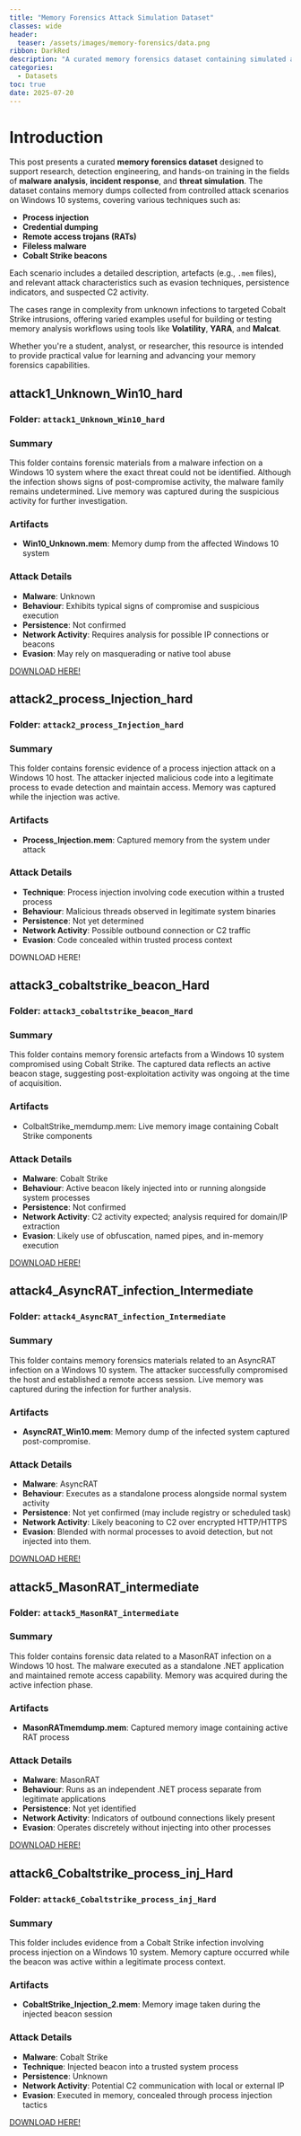 ```yaml
---
title: "Memory Forensics Attack Simulation Dataset"
classes: wide
header:
  teaser: /assets/images/memory-forensics/data.png
ribbon: DarkRed
description: "A curated memory forensics dataset containing simulated attacks involving process injection, credential dumping, and malware such as Cobalt Strike, AsyncRAT, and MasonRAT. This resource supports research, detection engineering, and training in malware analysis and incident response."
categories:
  - Datasets
toc: true
date: 2025-07-20
---
```




# Introduction

This post presents a curated **memory forensics dataset** designed to support research, detection engineering, and hands-on training in the fields of **malware analysis**, **incident response**, and **threat simulation**. The dataset contains memory dumps collected from controlled attack scenarios on Windows 10 systems, covering various techniques such as:

* **Process injection**
* **Credential dumping**
* **Remote access trojans (RATs)**
* **Fileless malware**
* **Cobalt Strike beacons**

Each scenario includes a detailed description, artefacts (e.g., `.mem` files), and relevant attack characteristics such as evasion techniques, persistence indicators, and suspected C2 activity.

The cases range in complexity from unknown infections to targeted Cobalt Strike intrusions, offering varied examples useful for building or testing memory analysis workflows using tools like **Volatility**, **YARA**, and **Malcat**.

Whether you're a student, analyst, or researcher, this resource is intended to provide practical value for learning and advancing your memory forensics capabilities.




## attack1_Unknown_Win10_hard

### Folder: `attack1_Unknown_Win10_hard`

### Summary

This folder contains forensic materials from a malware infection on a Windows 10 system where the exact threat could not be identified. Although the infection shows signs of post-compromise activity, the malware family remains undetermined. Live memory was captured during the suspicious activity for further investigation.

### Artifacts

- **Win10_Unknown.mem**: Memory dump from the affected Windows 10 system

### Attack Details

- **Malware**: Unknown
- **Behaviour**: Exhibits typical signs of compromise and suspicious execution
- **Persistence**: Not confirmed
- **Network Activity**: Requires analysis for possible IP connections or beacons
- **Evasion**: May rely on masquerading or native tool abuse

[DOWNLOAD HERE!](https://drive.google.com/file/d/1RywhSgqoDdDjpXSvrg8d7-Lq90iAuutz/view?usp=sharing)

## attack2_process_Injection_hard

### Folder: `attack2_process_Injection_hard`

### Summary

This folder contains forensic evidence of a process injection attack on a Windows 10 host. The attacker injected malicious code into a legitimate process to evade detection and maintain access. Memory was captured while the injection was active.

### Artifacts

- **Process_Injection.mem**: Captured memory from the system under attack

### Attack Details

- **Technique**: Process injection involving code execution within a trusted process
- **Behaviour**: Malicious threads observed in legitimate system binaries
- **Persistence**: Not yet determined
- **Network Activity**: Possible outbound connection or C2 traffic
- **Evasion**: Code concealed within trusted process context

DOWNLOAD HERE!

## attack3_cobaltstrike_beacon_Hard

### Folder: `attack3_cobaltstrike_beacon_Hard`

### Summary

This folder contains memory forensic artefacts from a Windows 10 system compromised using Cobalt Strike. The captured data reflects an active beacon stage, suggesting post-exploitation activity was ongoing at the time of acquisition.

### Artifacts

- ColbaltStrike_memdump.mem: Live memory image containing Cobalt Strike components

### Attack Details

- **Malware**: Cobalt Strike
- **Behaviour**: Active beacon likely injected into or running alongside system processes
- **Persistence**: Not confirmed
- **Network Activity**: C2 activity expected; analysis required for domain/IP extraction
- **Evasion**: Likely use of obfuscation, named pipes, and in-memory execution

[DOWNLOAD HERE!](https://drive.google.com/file/d/1bdMgyckWjUtzV5HuFqEjXcqEY10Ji3mG/view?usp=sharing)

## attack4_AsyncRAT_infection_Intermediate

### Folder: `attack4_AsyncRAT_infection_Intermediate`

### Summary

This folder contains memory forensics materials related to an AsyncRAT infection on a Windows 10 system. The attacker successfully compromised the host and established a remote access session. Live memory was captured during the infection for further analysis.

### Artifacts

- **AsyncRAT_Win10.mem**: Memory dump of the infected system captured post-compromise.

### Attack Details

- **Malware**: AsyncRAT
- **Behaviour**: Executes as a standalone process alongside normal system activity
- **Persistence**: Not yet confirmed (may include registry or scheduled task)
- **Network Activity**: Likely beaconing to C2 over encrypted HTTP/HTTPS
- **Evasion**: Blended with normal processes to avoid detection, but not injected into them.

[DOWNLOAD HERE!](https://drive.google.com/file/d/11weo6uTh6toXoxzDwqXLJdLXkywtoeTt/view?usp=sharing)

## attack5_MasonRAT_intermediate

### Folder: `attack5_MasonRAT_intermediate`

### Summary

This folder contains forensic data related to a MasonRAT infection on a Windows 10 host. The malware executed as a standalone .NET application and maintained remote access capability. Memory was acquired during the active infection phase.

### Artifacts

- **MasonRATmemdump.mem**: Captured memory image containing active RAT process

### Attack Details

- **Malware**: MasonRAT
- **Behaviour**: Runs as an independent .NET process separate from legitimate applications
- **Persistence**: Not yet identified
- **Network Activity**: Indicators of outbound connections likely present
- **Evasion**: Operates discretely without injecting into other processes

[DOWNLOAD HERE!](https://drive.google.com/file/d/1k-ETi3MpB6bkXzzzz3NYP3c2iQVAW7oK/view?usp=sharing)

## attack6_Cobaltstrike_process_inj_Hard

### Folder: `attack6_Cobaltstrike_process_inj_Hard`

### Summary

This folder includes evidence from a Cobalt Strike infection involving process injection on a Windows 10 system. Memory capture occurred while the beacon was active within a legitimate process context.

### Artifacts

- **CobaltStrike_Injection_2.mem**: Memory image taken during the injected beacon session

### Attack Details

- **Malware**: Cobalt Strike
- **Technique**: Injected beacon into a trusted system process
- **Persistence**: Unknown
- **Network Activity**: Potential C2 communication with local or external IP
- **Evasion**: Executed in memory, concealed through process injection tactics

[DOWNLOAD HERE!](https://drive.google.com/file/d/105g0-zDoD8vlAHoNFzd27UHk2Knj9nrj/view?usp=sharing)